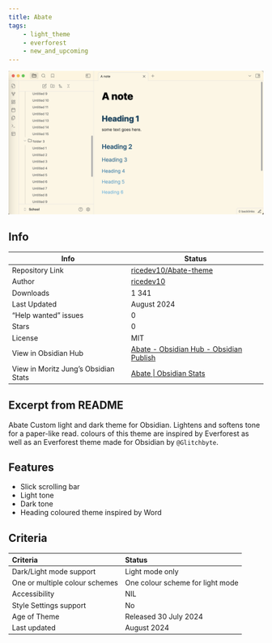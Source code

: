 ```yaml
---
title: Abate
tags:
    - light_theme
    - everforest
    - new_and_upcoming
---
```


<img src="https://raw.githubusercontent.com/ricedev10/Abate-theme/refs/heads/master/Preview.png">

## Info
| Info | Status |
| --- | --- |
| Repository Link | [ricedev10/Abate-theme](https://github.com/ricedev10/Abate-theme) |
| Author | [ricedev10](https://github.com/ricedev10) |
| Downloads | 1 341 |
| Last Updated | August 2024 |
| “Help wanted” issues | 0 |
| Stars | 0 |
| License | MIT |
| View in Obsidian Hub | [Abate \- Obsidian Hub \- Obsidian Publish](https://publish.obsidian.md/hub/02+-+Community+Expansions/02.05+All+Community+Expansions/Themes/Abate) |
| View in Moritz Jung’s Obsidian Stats | [Abate \| Obsidian Stats](https://www.moritzjung.dev/obsidian-stats/themes/abate/) |

## Excerpt from README
Abate Custom light and dark theme for Obsidian. Lightens and softens tone for a paper-like read. colours of this theme are inspired by Everforest as well as an Everforest theme made for Obsidian by `@Glitchbyte`.

## Features
- Slick scrolling bar  
- Light tone  
- Dark tone  
- Heading coloured theme inspired by Word

## Criteria
| Criteria | Status | 
| :--- | :--- | 
| Dark/Light mode support | Light mode only | 
| One or multiple colour schemes | One colour scheme for light mode | 
| Accessibility | NIL| 
| Style Settings support | No | 
| Age of Theme | Released 30 July 2024 | 
| Last updated | August 2024 | 